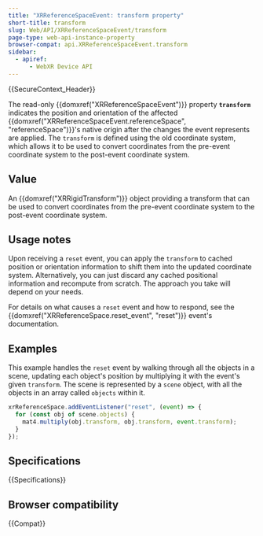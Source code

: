 ```yaml
---
title: "XRReferenceSpaceEvent: transform property"
short-title: transform
slug: Web/API/XRReferenceSpaceEvent/transform
page-type: web-api-instance-property
browser-compat: api.XRReferenceSpaceEvent.transform
sidebar:
  - apiref:
      - WebXR Device API
---
```


{{SecureContext_Header}}

The read-only {{domxref("XRReferenceSpaceEvent")}} property
**`transform`** indicates the position and orientation of the
affected {{domxref("XRReferenceSpaceEvent.referenceSpace", "referenceSpace")}}'s
native origin after the changes the event represents are applied. The
`transform` is defined using the old coordinate system, which allows it to be
used to convert coordinates from the pre-event coordinate system to the post-event
coordinate system.

## Value

An {{domxref("XRRigidTransform")}} object providing a transform that can be used to
convert coordinates from the pre-event coordinate system to the post-event coordinate
system.

## Usage notes

Upon receiving a `reset` event, you can apply the `transform` to
cached position or orientation information to shift them into the updated coordinate
system. Alternatively, you can just discard any cached positional information and
recompute from scratch. The approach you take will depend on your needs.

For details on what causes a `reset` event and how to respond, see the
{{domxref("XRReferenceSpace.reset_event", "reset")}} event's documentation.

## Examples

This example handles the `reset` event by walking through all the objects in
a scene, updating each object's position by multiplying it with the event's given
`transform`. The scene is represented by a `scene` object, with
all the objects in an array called `objects` within it.

```js
xrReferenceSpace.addEventListener("reset", (event) => {
  for (const obj of scene.objects) {
    mat4.multiply(obj.transform, obj.transform, event.transform);
  }
});
```

## Specifications

{{Specifications}}

## Browser compatibility

{{Compat}}
